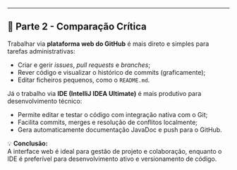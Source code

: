---

## 🧩 Parte 2 - Comparação Crítica

Trabalhar via **plataforma web do GitHub** é mais direto e simples para tarefas administrativas:
- Criar e gerir *issues*, *pull requests* e *branches*;
- Rever código e visualizar o histórico de commits (graficamente);
- Editar ficheiros pequenos, como o `README.md`.

Já o trabalho via **IDE (IntelliJ IDEA Ultimate)** é mais produtivo para desenvolvimento técnico:
- Permite editar e testar o código com integração nativa com o Git;
- Facilita commits, merges e resolução de conflitos localmente;
- Gera automaticamente documentação JavaDoc e push para o GitHub.

💡 **Conclusão:**  
A interface web é ideal para gestão de projeto e colaboração, enquanto o IDE é preferível para desenvolvimento ativo e versionamento de código.
